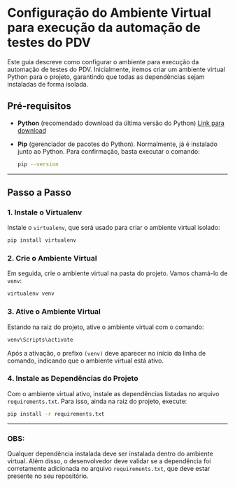 
# Configuração do Ambiente Virtual para execução da automação de testes do PDV

Este guia descreve como configurar o ambiente para execução da automação de testes do PDV. Inicialmente, iremos criar um ambiente virtual Python para o projeto, garantindo que todas as dependências sejam instaladas de forma isolada.

## Pré-requisitos

- **Python** (recomendado download da última versão do Python) [Link para download](https://www.python.org/downloads/)
- **Pip** (gerenciador de pacotes do Python). Normalmente, já é instalado junto ao Python. Para confirmação, basta executar o comando:

  ```bash
  pip --version
  ```

---

## Passo a Passo

### 1. Instale o Virtualenv

Instale o `virtualenv`, que será usado para criar o ambiente virtual isolado:

  ```bash
  pip install virtualenv
  ```

### 2. Crie o Ambiente Virtual

Em seguida, crie o ambiente virtual na pasta do projeto. Vamos chamá-lo de `venv`:

  ```bash
  virtualenv venv
  ```

### 3. Ative o Ambiente Virtual

Estando na raiz do projeto, ative o ambiente virtual com o comando:

  ```bash
  venv\Scripts\activate
  ```

Após a ativação, o prefixo `(venv)` deve aparecer no início da linha de comando, indicando que o ambiente virtual está ativo.

### 4. Instale as Dependências do Projeto

Com o ambiente virtual ativo, instale as dependências listadas no arquivo `requirements.txt`. Para isso, ainda na raiz do projeto, execute:

  ```bash
  pip install -r requirements.txt
  ```

---

### OBS: 
Qualquer dependência instalada deve ser instalada dentro do ambiente virtual. Além disso, o desenvolvedor deve validar se a dependência foi corretamente adicionada no arquivo `requirements.txt`, que deve estar presente no seu repositório.
